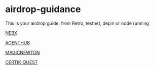 # airdrop-guidance
This is your airdrop guide, from Retro, testnet, depin or node running

[NEBX](https://github.com/0xinfinity101/Nebx)

[AGENTHUB](https://github.com/0xinfinity101/agenthub)

[MAGICNEWTON](https://github.com/0xinfinity101/MAGICNEWTON)

[CERTIK-QUEST](https://github.com/0xinfinity101/CERTIK-QUEST)





